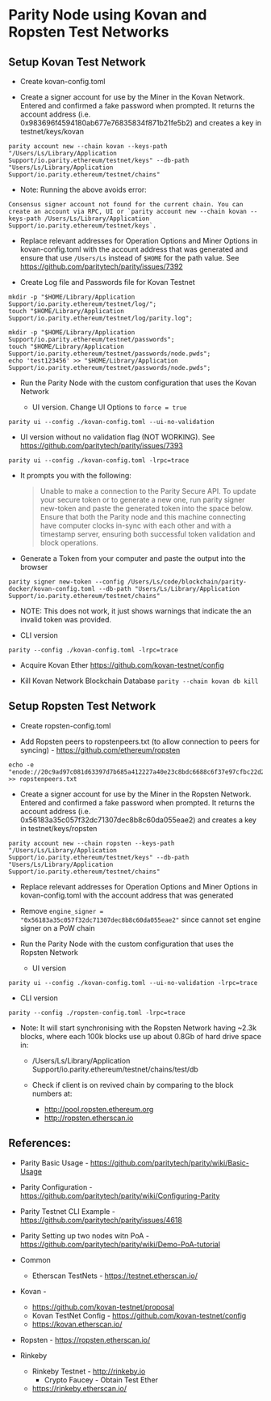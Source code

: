 # Parity Node using Kovan and Ropsten Test Networks

## Setup Kovan Test Network

* Create kovan-config.toml

* Create a signer account for use by the Miner in the Kovan Network. Entered and confirmed a fake password when prompted. It returns the account address (i.e. 0x983696f4594180ab677e76835834f871b21fe5b2) and creates a key in testnet/keys/kovan

```
parity account new --chain kovan --keys-path "/Users/Ls/Library/Application Support/io.parity.ethereum/testnet/keys" --db-path "Users/Ls/Library/Application Support/io.parity.ethereum/testnet/chains"
```

  * Note: Running the above avoids error:

```
Consensus signer account not found for the current chain. You can create an account via RPC, UI or `parity account new --chain kovan --keys-path /Users/Ls/Library/Application Support/io.parity.ethereum/testnet/keys`.
```

* Replace relevant addresses for Operation Options and Miner Options in kovan-config.toml with the account address that was generated and ensure that use `/Users/Ls` instead of `$HOME` for the path value. See https://github.com/paritytech/parity/issues/7392

* Create Log file and Passwords file for Kovan Testnet
  
```
mkdir -p "$HOME/Library/Application Support/io.parity.ethereum/testnet/log/";
touch "$HOME/Library/Application Support/io.parity.ethereum/testnet/log/parity.log";

mkdir -p "$HOME/Library/Application Support/io.parity.ethereum/testnet/passwords";
touch "$HOME/Library/Application Support/io.parity.ethereum/testnet/passwords/node.pwds";
echo 'test123456' >> "$HOME/Library/Application Support/io.parity.ethereum/testnet/passwords/node.pwds";
```

* Run the Parity Node with the custom configuration that uses the Kovan Network 

  * UI version. Change UI Options to `force = true`

```
parity ui --config ./kovan-config.toml --ui-no-validation
```

  * UI version without no validation flag (NOT WORKING). See https://github.com/paritytech/parity/issues/7393

```
parity ui --config ./kovan-config.toml -lrpc=trace
```

  * It prompts you with the following:

    > Unable to make a connection to the Parity Secure API. To update your secure token or to generate a new one, run parity signer new-token and paste the generated token into the space below. Ensure that both the Parity node and this machine connecting have computer clocks in-sync with each other and with a timestamp server, ensuring both successful token validation and block operations.

  * Generate a Token from your computer and paste the output into the browser

```
parity signer new-token --config /Users/Ls/code/blockchain/parity-docker/kovan-config.toml --db-path "Users/Ls/Library/Application Support/io.parity.ethereum/testnet/chains"
```

  * NOTE: This does not work, it just shows warnings that indicate the an invalid token was provided.

  * CLI version

```
parity --config ./kovan-config.toml -lrpc=trace
```

* Acquire Kovan Ether https://github.com/kovan-testnet/config

* Kill Kovan Network Blockchain Database `parity --chain kovan db kill`

## Setup Ropsten Test Network

* Create ropsten-config.toml

* Add Ropsten peers to ropstenpeers.txt (to allow connection to peers for syncing) - https://github.com/ethereum/ropsten

```
echo -e "enode://20c9ad97c081d63397d7b685a412227a40e23c8bdc6688c6f37e97cfbc22d2b4d1db1510d8f61e6a8866ad7f0e17c02b14182d37ea7c3c8b9c2683aeb6b733a1@52.169.14.227:30303\nenode://6ce05930c72abc632c58e2e4324f7c7ea478cec0ed4fa2528982cf34483094e9cbc9216e7aa349691242576d552a2a56aaeae426c5303ded677ce455ba1acd9d@13.84.180.240:30303" >> ropstenpeers.txt
```

* Create a signer account for use by the Miner in the Ropsten Network. Entered and confirmed a fake password when prompted. It returns the account address (i.e. 0x56183a35c057f32dc71307dec8b8c60da055eae2) and creates a key in testnet/keys/ropsten

```
parity account new --chain ropsten --keys-path "/Users/Ls/Library/Application Support/io.parity.ethereum/testnet/keys" --db-path "Users/Ls/Library/Application Support/io.parity.ethereum/testnet/chains"
```

* Replace relevant addresses for Operation Options and Miner Options in kovan-config.toml with the account address that was generated

* Remove `engine_signer = "0x56183a35c057f32dc71307dec8b8c60da055eae2"` since cannot set engine signer on a PoW chain

* Run the Parity Node with the custom configuration that uses the Ropsten Network 

  * UI version

```
parity ui --config ./kovan-config.toml --ui-no-validation -lrpc=trace
```

  * CLI version

```
parity --config ./ropsten-config.toml -lrpc=trace
```

  * Note: It will start synchronising with the Ropsten Network having ~2.3k blocks,
  where each 100k blocks use up about 0.8Gb of hard drive space in:
    * /Users/Ls/Library/Application Support/io.parity.ethereum/testnet/chains/test/db

    * Check if client is on revived chain by comparing to the block numbers at:
      * http://pool.ropsten.ethereum.org
      * http://ropsten.etherscan.io

## References:

* Parity Basic Usage - https://github.com/paritytech/parity/wiki/Basic-Usage
* Parity Configuration - https://github.com/paritytech/parity/wiki/Configuring-Parity
* Parity Testnet CLI Example - https://github.com/paritytech/parity/issues/4618
* Parity Setting up two nodes witn PoA - https://github.com/paritytech/parity/wiki/Demo-PoA-tutorial

* Common
  * Etherscan TestNets - https://testnet.etherscan.io/

* Kovan - 
  * https://github.com/kovan-testnet/proposal
  * Kovan TestNet Config - https://github.com/kovan-testnet/config
  * https://kovan.etherscan.io/
* Ropsten - https://ropsten.etherscan.io/
* Rinkeby
  * Rinkeby Testnet - http://rinkeby.io
    * Crypto Faucey - Obtain Test Ether
  * https://rinkeby.etherscan.io/



